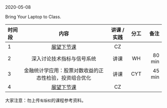 2020-05-08

Bring Your Laptop to Class. 

| 时间段 |  内容    | 讲课 / 实践 |  分工  |备注       |
| :---|   :----:   |   :----:    | :----: | ---: |
|  1  | [展望下节课](../WW11/WW11-Plan.md)    |  CZ   |        |        |
|  2  | 深入讨论技术指标与信号系统  |  讲课   |    WH     |   80 min    |
|  3  | 金融统计学应用：股票对数收益的正态性检验，投资组合优化  | 讲课  |   CYT   |  45 min  |  
|  4  | [展望下节课](../WW13/WW13-Plan.md)     |  CZ   |      |        |


大家注意：勿上传``有版权``的课程参考资料。
